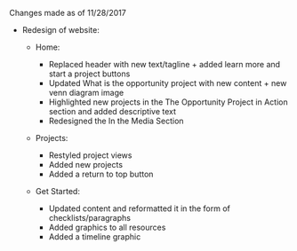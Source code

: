 Changes made as of 11/28/2017

- Redesign of website:
	- Home:
		- Replaced header with new text/tagline + added learn more and start a project buttons
		- Updated What is the opportunity project with new content + new venn diagram image
		- Highlighted new projects in the The Opportunity Project in Action section and added descriptive text
		- Redesigned the In the Media Section 

	- Projects:
		- Restyled project views
		- Added new projects
		- Added a return to top button

	- Get Started:
		- Updated content and reformatted it in the form of checklists/paragraphs
		- Added graphics to all resources
		- Added a timeline graphic